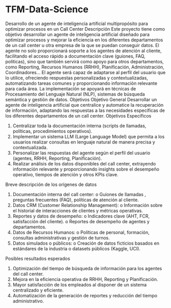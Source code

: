 # TFM-Data-Science
Desarrollo de un agente de inteligencia artificial multipropósito para optimizar procesos en un Call Center Descripción Este proyecto tiene como objetivo desarrollar un agente de inteligencia artificial diseñado para optimizar procesos y mejorar la eficiencia en los diferentes departamentos de un call center u otra empresa de la que se puedan conseguir datos. El agente no solo proporcionará soporte a los agentes de atención al cliente, facilitando el acceso rápido a documentación clave (guiones, FAQ, políticas), sino que también servirá como apoyo para otros departamentos, como Reporting, Recursos Humanos (RRHH), Planificación, Administración, Coordinadores…
El agente será capaz de adaptarse al perfil del usuario que lo utilice, ofreciendo respuestas personalizadas y contextualizadas, automatizando tareas comunes y proporcionando información relevante para cada área. La implementación se apoyará en técnicas de Procesamiento del Lenguaje Natural (NLP), sistemas de búsqueda semántica y gestión de datos. 
Objetivos 
Objetivo General 
Desarrollar un agente de inteligencia artificial que centralice y automatice la recuperación de información, adaptando las respuestas a las necesidades específicas de los diferentes departamentos de un call center. 
Objetivos Específicos 
1. Centralizar toda la documentación interna (scripts de llamadas, políticas, procedimientos operativos).
2. Implementar un sistema LLM (Large Language Model) que permita a los usuarios realizar consultas en lenguaje natural de manera precisa y contextualizada.
3. Personalizar las respuestas del agente según el perfil del usuario (agentes, RRHH, Reporting, Planificación).
4. Realizar análisis de los datos disponibles del call center, extrayendo información relevante y proporcionando insights sobre el desempeño operativo, tiempos de atención y otros KPIs clave.

Breve descripción de los orígenes de datos 
1. Documentación interna del call center: o Guiones de llamadas , preguntas frecuentes (FAQ), políticas de atención al cliente.
2. Datos CRM (Customer Relationship Management): o Información sobre el historial de interacciones de clientes y métricas operativas.
3. Reportes y datos de desempeño: o Indicadores clave (AHT, FCR, satisfacción del cliente). o Reportes de desempeño de agentes y departamentos.
4. Datos de Recursos Humanos: o Políticas de personal, formación, consultas administrativas y gestión de turnos.
5. Datos simulados o públicos: o Creación de datos ficticios basados en estándares de la industria o datasets públicos (Kaggle, UCI).

Posibles resultados esperados 
1. Optimización del tiempo de búsqueda de información para los agentes del call center.
2. Mejora en la eficiencia operativa de RRHH, Reporting y Planificación.
3. Mayor satisfacción de los empleados al disponer de un sistema centralizado y eficiente.
4. Automatización de la generación de reportes y reducción del tiempo administrativo. 
